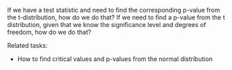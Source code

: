 
If we have a test statistic and need to find the corresponding p-value from the t-distribution, how do we do that? If we need to find a p-value from the t distribution, given that we know the significance level and degrees of freedom, how do we do that?

Related tasks:

 * How to find critical values and p-values from the normal distribution
